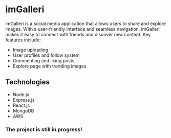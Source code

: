 # imGalleri

imGalleri is a social media application that allows users to share and explore images. With a user-friendly interface and seamless navigation, imGalleri makes it easy to connect with friends and discover new content. Key features include:

- Image uploading
- User profiles and follow system
- Commenting and liking posts
- Explore page with trending images

## Technologies

- Node.js
- Express.js
- React.js
- MongoDB
- AWS

### The project is still in progress!
